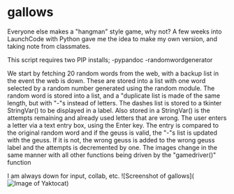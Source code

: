 # gallows
Everyone else makes a "hangman" style game, why not?  A few weeks into LaunchCode with Python gave me the idea to make my own version, and
taking note from classmates.

This script requires two PIP installs;
  -pypandoc
  -randomwordgenerator
  
We start by fetching 20 random words from the web, with a backup list in the event the web is down.  These are stored into a list with one
word selected by a random number generated using the random module.
The random word is stored into a list, and a "duplicate list is made of the same length, but with "-"s instead of letters.  The dashes list
is stored to a tkinter StringVar() to be displayed in a label.  Also stored in a StringVar() is the attempts remaining and already used 
letters that are wrong.
The user enters a letter via a text entry box, using the Enter key.  The entry is compared to the original random word and if the geuss
is valid, the "-"s list is updated with the geuss.  If it is not, the wrong geuss is added to the wrong geuss label and the attempts is
decremented by one.
The images change in the same manner with all other functions being driven by the "gamedriver()" function


I am always down for input, collab, etc.
![Screenshot of gallows](![Image of Yaktocat](https://octodex.github.com/images/yaktocat.png))